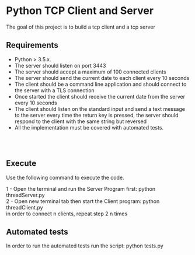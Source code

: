 # Python TCP Client and Server

The goal of this project is to build a tcp client and a tcp server


## Requirements
- Python  > 3.5.x. <br />
- The server should listen on port 3443 <br />
- The server should accept a maximum of 100 connected clients <br />
- The server should send the current date to each client every 10 seconds <br />
- The client should be a command line application and  should connect to the server with a TLS connection <br />
- Once started the client should receive the current date from the server every 10 seconds <br />
- The client should listen on the standard input and send a text message to the server every time the return key is pressed, the server should respond to the client with the same string but reversed <br />
- All the implementation must be covered  with automated tests.
<br />
<br />


## Execute

Use the following command to execute the code.

 1 - Open the terminal and run the Server Program first: python threadServer.py <br />
 2 - Open new terminal tab then  start the Client program: python threadClient.py <br />
 in order to connect n clients, repeat step 2 n times<br />
 
 ## Automated tests
 In order to run the automated tests run the script: python tests.py 

